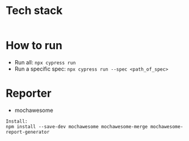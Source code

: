 # Tech stack
```

```
# How to run
* Run all: ```npx cypress run```
* Run a specific spec: ```npx cypress run --spec <path_of_spec>```

# Reporter
* mochawesome
```
Install:
npm install --save-dev mochawesome mochawesome-merge mochawesome-report-generator
```
